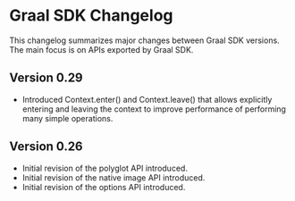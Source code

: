 # Graal SDK Changelog

This changelog summarizes major changes between Graal SDK versions. The main focus is on APIs exported by Graal SDK.

## Version 0.29

* Introduced Context.enter() and Context.leave() that allows explicitly entering and leaving the context to improve performance of performing many simple operations.


## Version 0.26

* Initial revision of the polyglot API introduced.
* Initial revision of the native image API introduced.
* Initial revision of the options API introduced.

